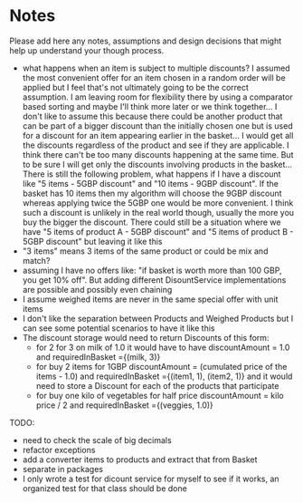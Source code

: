 # Notes

Please add here any notes, assumptions and design decisions that might help up understand your though process.

- what happens when an item is subject to multiple discounts? I assumed the most convenient offer for an item chosen in 
 a random order will be applied but I feel that's not ultimately going to be the correct assumption. 
 I am leaving room for flexibility there by using a comparator based sorting and maybe I'll think more later or we think 
 together...
 I don't like to assume this because there could be another product that can be part of a bigger 
 discount than the initially chosen one but is used for a discount for an item appearing earlier in the basket...
 I would get all the discounts regardless of the product and see if they are applicable. I think there can't be too many 
 discounts happening at the same time. But to be sure I will get only the discounts involving products in the basket...
 There is still the following problem, what happens if I have a discount like "5 items - 5GBP discount" and "10 items - 
 9GBP discount". If the basket has 10 items then my algorithm will choose the 9GBP discount whereas applying twice the 
 5GBP one would be more convenient. I think such a discount is unlikely in the real world though, usually the more you 
 buy the bigger the discount. There could still be a situation where we have "5 items of product A - 5GBP discount" and
 "5 items of product B - 5GBP discount" but leaving it like this
- "3 items" means 3 items of the same product or could be mix and match? 
- assuming I have no offers like: "if basket is worth more than 100 GBP, you get 10% off". But adding
different DisountService implementations are possible and possibly even chaining
- I assume weighed items are never in the same special offer with unit items
- I don't like the separation between Products and Weighed Products but I can see some potential scenarios to have it like this
- The discount storage would need to return Discounts of this form:
  * for 2 for 3 on milk of 1.0 it would have to have discountAmount = 1.0 and requiredInBasket ={(milk, 3)}
  * for buy 2 items for 1GBP discountAmount = (cumulated price of the items - 1.0) and requiredInBasket ={(item1, 1), (item2, 1)}
    and it would need to store a Discount for each of the products that participate
  * for buy one kilo of vegetables for half price discountAmount = kilo price / 2 and requiredInBasket ={(veggies, 1.0)}

TODO:
- need to check the scale of big decimals
- refactor exceptions
- add a converter items to products and extract that from Basket 
- separate in packages
- I only wrote a test for dicount service for myself to see if it works, an organized test for that class should be done
